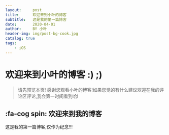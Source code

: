 ```yaml
---
layout:     post
title:      欢迎来到小叶的博客
subtitle:   这是我的第一篇博客
date:       2020-04-01
author:     BY 小叶
header-img: img/post-bg-cook.jpg
catalog: true
tags:
    - iOS
---
```

# 欢迎来到小叶的博客 :) ;)

> 请先预览本页! 
> 感谢您观看小叶的博客!如果您觉的有什么建议欢迎在我的评论区评论,我会第一时间看到哈!
> 
## :fa-cog spin: 欢迎来到我的博客 

这是我的第一篇博客,仅作为纪念!!!
